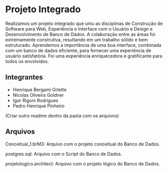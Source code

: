 # Projeto Integrado

Realizamos um projeto integrado que uniu as disciplinas de Construção de Software para Web, Experiência e Interface com o Usuário e Design e Desenvolvimento de Banco de Dados. A colaboração entre as áreas foi extremamente construtiva, resultando em um trabalho sólido e bem estruturado. Aprendemos a importância de uma boa interface, combinada com um banco de dados eficiente, para fornecer uma experiência de usuário satisfatória. Foi uma experiência enriquecedora e gratificante para todos os envolvidos.

## Integrantes
* Henrique Bergami Orlette 
* Nicolas Oliveira Goldner 
* Igor Rigoni Rodrigues 
* Pedro Henrique Pinheiro 

(Criar outro readme dentro da pasta com os arquivos)

## Arquivos 
Conceitual_1.brM3: Arquivo com o projeto conceitual do Banco de Dados.

postgres.sql: Arquivo com o Script do Banco de Dados.

projetologico.architect: Arquivo com o projeto lógico do Banco de Dados.
